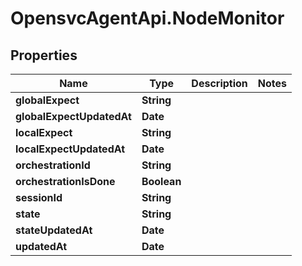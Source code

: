 # OpensvcAgentApi.NodeMonitor

## Properties

Name | Type | Description | Notes
------------ | ------------- | ------------- | -------------
**globalExpect** | **String** |  | 
**globalExpectUpdatedAt** | **Date** |  | 
**localExpect** | **String** |  | 
**localExpectUpdatedAt** | **Date** |  | 
**orchestrationId** | **String** |  | 
**orchestrationIsDone** | **Boolean** |  | 
**sessionId** | **String** |  | 
**state** | **String** |  | 
**stateUpdatedAt** | **Date** |  | 
**updatedAt** | **Date** |  | 


